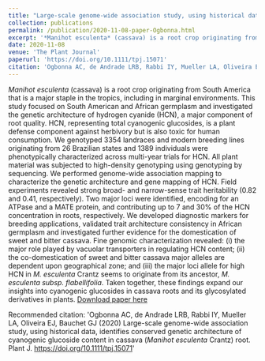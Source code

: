 ```yaml
---
title: "Large-scale genome-wide association study, using historical data, identifies conserved genetic architecture of cyanogenic glucoside content in cassava (*Manihot esculenta* Crantz) root"
collection: publications
permalink: /publication/2020-11-08-paper-Ogbonna.html
excerpt: '*Manihot esculenta* (cassava) is a root crop originating from South America that is a major staple in the tropics, including in marginal environments. This study focused on South American and African germplasm and investigated the genetic architecture of hydrogen cyanide (HCN), a major component of root quality. HCN, representing total cyanogenic glucosides, is a plant defense component against herbivory but is also toxic for human consumption. We genotyped 3354 landraces and modern breeding lines originating from 26 Brazilian states and 1389 individuals were phenotypically characterized across multi-year trials for HCN. All plant material was subjected to high-density genotyping using genotyping by sequencing. We performed genome-wide association mapping to characterize the genetic architecture and gene mapping of HCN. Field experiments revealed strong broad- and narrow-sense trait heritability (0.82 and 0.41, respectively). Two major loci were identified, encoding for an ATPase and a MATE protein, and contributing up to 7 and 30% of the HCN concentration in roots, respectively. We developed diagnostic markers for breeding applications, validated trait architecture consistency in African germplasm and investigated further evidence for the domestication of sweet and bitter cassava. Fine genomic characterization revealed: (i) the major role played by vacuolar transporters in regulating HCN content; (ii) the co-domestication of sweet and bitter cassava major alleles are dependent upon geographical zone; and (iii) the major loci allele for high HCN in *M. esculenta* Crantz seems to originate from its ancestor, *M. esculenta subsp. flabellifolia*. Taken together, these findings expand our insights into cyanogenic glucosides in cassava roots and its glycosylated devatives in plants.'
date: 2020-11-08
venue: 'The Plant Journal'
paperurl: 'https://doi.org/10.1111/tpj.15071'
citation: 'Ogbonna AC, de Andrade LRB, Rabbi IY, Mueller LA, Oliveira EJ, Bauchet GJ (2020) Large-scale genome-wide association study, using historical data, identifies conserved genetic architecture of cyanogenic glucoside content in cassava (*Manihot esculenta* Crantz) root. Plant J. https://doi.org/10.1111/tpj.15071'
---
```

*Manihot esculenta* (cassava) is a root crop originating from South America that is a major staple in the tropics, including in marginal environments. This study focused on South American and African germplasm and investigated the genetic architecture of hydrogen cyanide (HCN), a major component of root quality. HCN, representing total cyanogenic glucosides, is a plant defense component against herbivory but is also toxic for human consumption. We genotyped 3354 landraces and modern breeding lines originating from 26 Brazilian states and 1389 individuals were phenotypically characterized across multi-year trials for HCN. All plant material was subjected to high-density genotyping using genotyping by sequencing. We performed genome-wide association mapping to characterize the genetic architecture and gene mapping of HCN. Field experiments revealed strong broad- and narrow-sense trait heritability (0.82 and 0.41, respectively). Two major loci were identified, encoding for an ATPase and a MATE protein, and contributing up to 7 and 30% of the HCN concentration in roots, respectively. We developed diagnostic markers for breeding applications, validated trait architecture consistency in African germplasm and investigated further evidence for the domestication of sweet and bitter cassava. Fine genomic characterization revealed: (i) the major role played by vacuolar transporters in regulating HCN content; (ii) the co-domestication of sweet and bitter cassava major alleles are dependent upon geographical zone; and (iii) the major loci allele for high HCN in *M. esculenta* Crantz seems to originate from its ancestor, *M. esculenta subsp. flabellifolia*. Taken together, these findings expand our insights into cyanogenic glucosides in cassava roots and its glycosylated derivatives in plants.
[Download paper here](https://doi.org/10.1111/tpj.15071)

Recommended citation: 'Ogbonna AC, de Andrade LRB, Rabbi IY, Mueller LA, Oliveira EJ, Bauchet GJ (2020) Large-scale genome-wide association study, using historical data, identifies conserved genetic architecture of cyanogenic glucoside content in cassava (*Manihot esculenta* Crantz) root. Plant J. https://doi.org/10.1111/tpj.15071'
